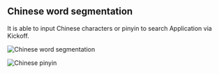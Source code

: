 Chinese word segmentation
-------------------------

It is able to input Chinese characters or pinyin to search Application via Kickoff.

![Chinese word segmentation](https://raw.github.com/isoft-linux/plasma-workspace/Chinese-word-segmentation/docs/Chinese-word-segmentation.png)

![Chinese pinyin](https://raw.github.com/isoft-linux/plasma-workspace/Chinese-word-segmentation/docs/Chinese-pinyin.png)
